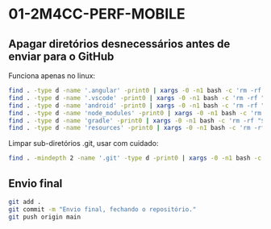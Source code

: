 # 01-2M4CC-PERF-MOBILE

## Apagar diretórios desnecessários antes de enviar para o GitHub

Funciona apenas no linux:

```bash
find . -type d -name '.angular' -print0 | xargs -0 -n1 bash -c 'rm -rf "$0"'
find . -type d -name '.vscode' -print0 | xargs -0 -n1 bash -c 'rm -rf "$0"'
find . -type d -name 'android' -print0 | xargs -0 -n1 bash -c 'rm -rf "$0"'
find . -type d -name 'node_modules' -print0 | xargs -0 -n1 bash -c 'rm -rf "$0"'
find . -type d -name 'gradle' -print0 | xargs -0 -n1 bash -c 'rm -rf "$0"'
find . -type d -name 'resources' -print0 | xargs -0 -n1 bash -c 'rm -rf "$0"'
```

Limpar sub-diretórios .git, usar com cuidado:

```bash
find . -mindepth 2 -name '.git' -type d -print0 | xargs -0 -n1 bash -c 'rm -rf "$0"'
```

## Envio final

```bash
git add .
git commit -m "Envio final, fechando o repositório."
git push origin main
```

